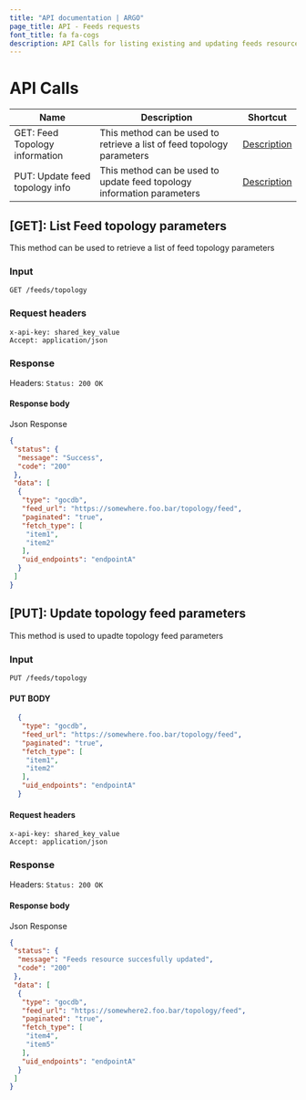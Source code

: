 ```yaml
---
title: "API documentation | ARGO"
page_title: API - Feeds requests
font_title: fa fa-cogs
description: API Calls for listing existing and updating feeds resource
---
```


# API Calls

| Name                                  | Description                                                                     | Shortcut           |
| ------------------------------------- | ------------------------------------------------------------------------------- | ------------------ |
| GET: Feed Topology information   | This method can be used to retrieve a list of feed topology parameters         | [ Description](#1) |
| PUT: Update feed topology info | This method can be used to update feed topology information parameters | [ Description](#2) |

<a id='1'></a>

## [GET]: List Feed topology parameters

This method can be used to retrieve a list of feed topology parameters

### Input

```
GET /feeds/topology
```


### Request headers

```
x-api-key: shared_key_value
Accept: application/json
```

### Response

Headers: `Status: 200 OK`

#### Response body

Json Response

```json
{
 "status": {
  "message": "Success",
  "code": "200"
 },
 "data": [
  {
   "type": "gocdb",
   "feed_url": "https://somewhere.foo.bar/topology/feed",
   "paginated": "true",
   "fetch_type": [
    "item1",
    "item2"
   ],
   "uid_endpoints": "endpointA"
  }
 ]
}
```

<a id='2'></a>

## [PUT]: Update topology feed parameters
This method is used to upadte topology feed parameters

### Input

```
PUT /feeds/topology
```

#### PUT BODY
```json
  {
   "type": "gocdb",
   "feed_url": "https://somewhere.foo.bar/topology/feed",
   "paginated": "true",
   "fetch_type": [
    "item1",
    "item2"
   ],
   "uid_endpoints": "endpointA"
  }
```

#### Request headers

```
x-api-key: shared_key_value
Accept: application/json
```

### Response

Headers: `Status: 200 OK`

#### Response body

Json Response

```json
{
 "status": {
  "message": "Feeds resource succesfully updated",
  "code": "200"
 },
 "data": [
  {
   "type": "gocdb",
   "feed_url": "https://somewhere2.foo.bar/topology/feed",
   "paginated": "true",
   "fetch_type": [
    "item4",
    "item5"
   ],
   "uid_endpoints": "endpointA"
  }
 ]
}
```

